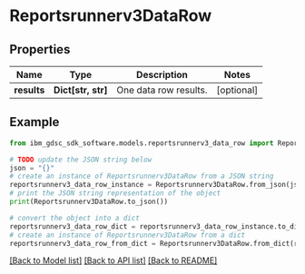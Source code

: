 # Reportsrunnerv3DataRow


## Properties

Name | Type | Description | Notes
------------ | ------------- | ------------- | -------------
**results** | **Dict[str, str]** | One data row results. | [optional] 

## Example

```python
from ibm_gdsc_sdk_software.models.reportsrunnerv3_data_row import Reportsrunnerv3DataRow

# TODO update the JSON string below
json = "{}"
# create an instance of Reportsrunnerv3DataRow from a JSON string
reportsrunnerv3_data_row_instance = Reportsrunnerv3DataRow.from_json(json)
# print the JSON string representation of the object
print(Reportsrunnerv3DataRow.to_json())

# convert the object into a dict
reportsrunnerv3_data_row_dict = reportsrunnerv3_data_row_instance.to_dict()
# create an instance of Reportsrunnerv3DataRow from a dict
reportsrunnerv3_data_row_from_dict = Reportsrunnerv3DataRow.from_dict(reportsrunnerv3_data_row_dict)
```
[[Back to Model list]](../README.md#documentation-for-models) [[Back to API list]](../README.md#documentation-for-api-endpoints) [[Back to README]](../README.md)


